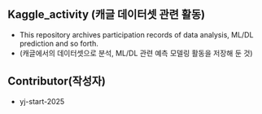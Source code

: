 ## Kaggle_activity (캐글 데이터셋 관련 활동)
- This repository archives participation records of data analysis, ML/DL prediction and so forth.
- (캐글에서의 데이터셋으로 분석, ML/DL 관련 예측 모델링 활동을 저장해 둔 것) 

## Contributor(작성자)
- yj-start-2025
